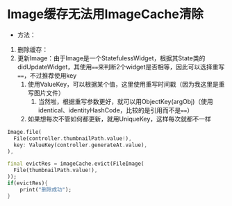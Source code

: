 # Image缓存无法用ImageCache清除
- 方法：
1. 删除缓存：
2. 更新Image：由于Image是一个StatefulessWidget，根据其State类的didUpdateWidget，其使用`==`来判断2个widget是否相等，因此可以选择重写`==`，不过推荐使用key
	1. 使用ValueKey，可以根据某个值，这里使用重写时间戳（因为我这里是重写图片文件）
		1. 当然啦，根据重写参数更好，就可以用ObjectKey(argObj)（使用identical、identityHashCode，比较的是引用而不是`==`）
	2. 如果想每次不管如何都更新，就用UniqueKey，这样每次就都不一样
```dart
Image.file(
  File(controller.thumbnailPath.value!),
  key: ValueKey(controller.generateAt.value), 
),

final evictRes = imageCache.evict(FileImage(
  File(thumbnailPath.value!),
));
if(evictRes){
	print("删除成功");
}
```
